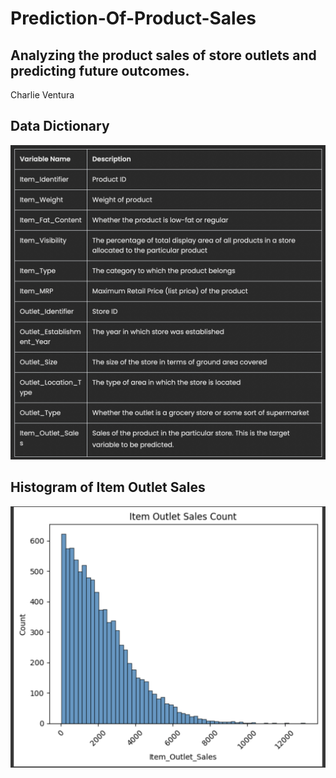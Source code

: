 # Prediction-Of-Product-Sales

## Analyzing the product sales of store outlets and predicting future outcomes.

Charlie Ventura

## Data Dictionary

<p align = "center"> 
  <img src="Screenshot 2023-07-13 at 7.54.49 PM.png">
</p>

## Histogram of Item Outlet Sales

<p align = "center"> 
  <img src="Screenshot 2023-07-13 at 9.02.49 PM.png">
</p>
